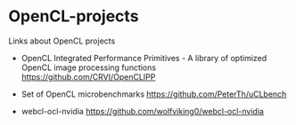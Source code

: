 OpenCL-projects
===============

Links about OpenCL projects 

- OpenCL Integrated Performance Primitives - A library of optimized OpenCL image processing functions
https://github.com/CRVI/OpenCLIPP

- Set of OpenCL microbenchmarks https://github.com/PeterTh/uCLbench
- webcl-ocl-nvidia https://github.com/wolfviking0/webcl-ocl-nvidia

